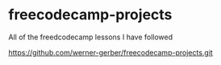 # freecodecamp-projects

All of the freedcodecamp lessons I have followed

https://github.com/werner-gerber/freecodecamp-projects.git
